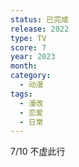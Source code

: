 ```yaml
---
status: 已完成
release: 2022
type: TV
score: 7
year: 2023
month:
category:
  - 动漫
tags:
  - 漫改
  - 恋爱
  - 日常
---
```

7/10 不虚此行
